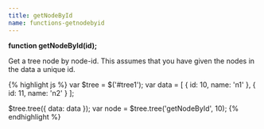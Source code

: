 ```yaml
---
title: getNodeById
name: functions-getnodebyid
---
```


**function getNodeById(id);**

Get a tree node by node-id. This assumes that you have given the nodes in the data a unique id.

{% highlight js %}
var $tree = $('#tree1');
var data = [
{ id: 10, name: 'n1' },
{ id: 11, name: 'n2' }
];

$tree.tree({
data: data
});
var node = $tree.tree('getNodeById', 10);
{% endhighlight %}
